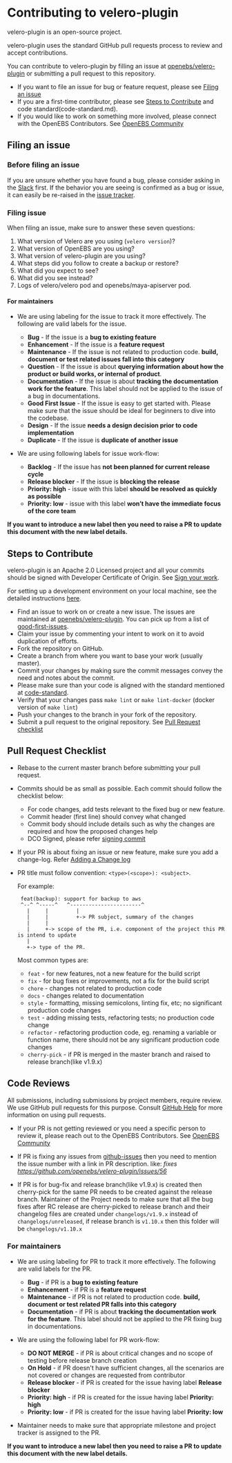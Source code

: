 # Contributing to velero-plugin

velero-plugin is an open-source project.

velero-plugin uses the standard GitHub pull requests process to review and accept contributions.

You can contribute to velero-plugin by filling an issue at [openebs/velero-plugin](https://github.com/openebs/velero-plugin/issues) or submitting a pull request to this repository.

* If you want to file an issue for bug or feature request, please see [Filing an issue](#filing-an-issue)
* If you are a first-time contributor, please see [Steps to Contribute](#steps-to-contribute) and code standard(code-standard.md).
* If you would like to work on something more involved, please connect with the OpenEBS Contributors. See [OpenEBS Community](https://github.com/openebs/openebs/tree/master/community)

## Filing an issue
### Before filing an issue

If you are unsure whether you have found a bug, please consider asking in the [Slack](https://kubernetes.slack.com/messages/openebs) first. If
the behavior you are seeing is confirmed as a bug or issue, it can easily be re-raised in the [issue tracker](https://github.com/openebs/velero-plugin/issues).

### Filing issue

When filing an issue, make sure to answer these seven questions:

1. What version of Velero are you using (`velero version`)?
2. What version of OpenEBS are you using?
3. What version of velero-plugin are you using?
4. What steps did you follow to create a backup or restore?
5. What did you expect to see?
6. What did you see instead?
7. Logs of velero/velero pod and openebs/maya-apiserver pod.

#### For maintainers
* We are using labeling for the issue to track it more effectively. The following are valid labels for the issue.
   - **Bug** - If the issue is a **bug to existing feature**
   - **Enhancement** - If the issue is a **feature request**
   - **Maintenance**  - If the issue is not related to production code. **build, document or test related issues fall into this category**
   - **Question** - If the issue is about **querying information about how the product or build works, or internal of product**.
   - **Documentation** - If the issue is about **tracking the documentation work for the feature**. This label should not be applied to the issue of a bug in documentations.
   - **Good First Issue** - If the issue is easy to get started with. Please make sure that the issue should be ideal for beginners to dive into the codebase.
   - **Design** - If the issue **needs a design decision prior to code implementation**
   - **Duplicate** - If the issue is **duplicate of another issue**

* We are using following labels for issue work-flow:
   - **Backlog** - If the issue has **not been planned for current release cycle**
   - **Release blocker** - If the issue is **blocking the release**
   - **Priority: high** - issue with this label **should be resolved as quickly as possible**
   - **Priority: low** - issue with this label **won’t have the immediate focus of the core team**

**If you want to introduce a new label then you need to raise a PR to update this document with the new label details.**

## Steps to Contribute
velero-plugin is an Apache 2.0 Licensed project and all your commits should be signed with Developer Certificate of Origin. See [Sign your work](#sign-your-work).

For setting up a development environment on your local machine, see the detailed instructions [here](developer-setup.md).

* Find an issue to work on or create a new issue. The issues are maintained at [openebs/velero-plugin](https://github.com/openebs/velero-plugin/issues). You can pick up from a list of [good-first-issues](https://github.com/openebs/velero-plugin/labels/good%20first%20issue).
* Claim your issue by commenting your intent to work on it to avoid duplication of efforts.
* Fork the repository on GitHub.
* Create a branch from where you want to base your work (usually master).
* Commit your changes by making sure the commit messages convey the need and notes about the commit.
* Please make sure than your code is aligned with the standard mentioned at [code-standard](code-standard.md).
* Verify that your changes pass `make lint` or `make lint-docker` (docker version of `make lint`)
* Push your changes to the branch in your fork of the repository.
* Submit a pull request to the original repository. See [Pull Request checklist](#pull-request-checklist)

## Pull Request Checklist
* Rebase to the current master branch before submitting your pull request.
* Commits should be as small as possible. Each commit should follow the checklist below:
  - For code changes, add tests relevant to the fixed bug or new feature.
  - Commit header (first line) should convey what changed
  - Commit body should include details such as why the changes are required and how the proposed changes help
  - DCO Signed, please refer [signing commit](code-standard.md#sign-your-commits)
* If your PR is about fixing an issue or new feature, make sure you add a change-log. Refer [Adding a Change log](code-standard.md#adding-a-changelog)
* PR title must follow convention: `<type>(<scope>): <subject>`.

  For example:
  ```
   feat(backup): support for backup to aws
   ^--^ ^-----^   ^-----------------------^
     |     |         |
     |     |         +-> PR subject, summary of the changes
     |     |
     |     +-> scope of the PR, i.e. component of the project this PR is intend to update
     |
     +-> type of the PR.
  ```

    Most common types are:
    * `feat`        - for new features, not a new feature for the build script
    * `fix`         - for bug fixes or improvements, not a fix for the build script
    * `chore`       - changes not related to production code
    * `docs`        - changes related to documentation
    * `style`       - formatting, missing semicolons, linting fix, etc; no significant production code changes
    * `test`        - adding missing tests, refactoring tests; no production code change
    * `refactor`    - refactoring production code, eg. renaming a variable or function name, there should not be any significant production code changes
    * `cherry-pick` - if PR is merged in the master branch and raised to release branch(like v1.9.x)

## Code Reviews
All submissions, including submissions by project members, require review. We use GitHub pull requests for this purpose. Consult [GitHub Help](https://help.github.com/en/github/collaborating-with-issues-and-pull-requests/about-pull-requests) for more information on using pull requests.

* If your PR is not getting reviewed or you need a specific person to review it, please reach out to the OpenEBS Contributors. See [OpenEBS Community](https://github.com/openebs/openebs/tree/master/community)

* If PR is fixing any issues from [github-issues](github.com/openebs/velero-plugin/issues) then you need to mention the issue number with a link in PR description. like: _fixes https://github.com/openebs/velero-plugin/issues/56_

* If PR is for bug-fix and release branch(like v1.9.x) is created then cherry-pick for the same PR needs to be created against the release branch. Maintainer of the Project needs to make sure that all the bug fixes after RC release are cherry-picked to release branch and their changelog files are created under `changelogs/v1.9.x` instead of `changelogs/unreleased`, if release branch is `v1.10.x` then this folder will be `changelogs/v1.10.x`

### For maintainers
* We are using labeling for PR to track it more effectively. The following are valid labels for the PR.
   - **Bug** - if PR is a **bug to existing feature**
   - **Enhancement** - if PR is a **feature request**
   - **Maintenance**  - if PR is not related to production code. **build, document or test related PR falls into this category**
   - **Documentation** - if PR is about **tracking the documentation work for the feature**. This label should not be applied to the PR fixing bug in documentations.

* We are using the following label for PR work-flow:
   - **DO NOT MERGE** - if PR is about critical changes and no scope of testing before release branch creation
   - **On Hold** - if PR doesn't have sufficient changes, all the scenarios are not covered or changes are requested from contributor
   - **Release blocker** - if PR is created for the issue having label **Release blocker**
   - **Priority: high** - if PR is created for the issue having label **Priority: high**
   - **Priority: low** - if PR is created for the issue having label **Priority: low**

* Maintainer needs to make sure that appropriate milestone and project tracker is assigned to the PR.

**If you want to introduce a new label then you need to raise a PR to update this document with the new label details.**
